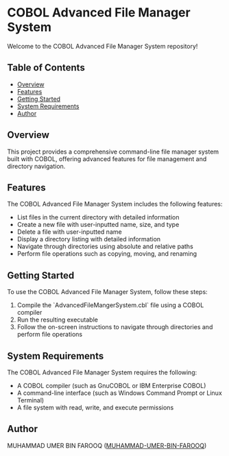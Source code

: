 <h1>COBOL Advanced File Manager System</h1>

<p>Welcome to the COBOL Advanced File Manager System repository!</p>

<h2>Table of Contents</h2>

<ul>
  <li><a href="#overview">Overview</a></li>
  <li><a href="#features">Features</a></li>
  <li><a href="#getting-started">Getting Started</a></li>
  <li><a href="#system-requirements">System Requirements</a></li>
  <li><a href="#author">Author</a></li>
</ul>

<h2 id="overview">Overview</h2>

<p>This project provides a comprehensive command-line file manager system built with COBOL, offering advanced features for file management and directory navigation.</p>

<h2 id="features">Features</h2>

<p>The COBOL Advanced File Manager System includes the following features:</p>

<ul>
  <li>List files in the current directory with detailed information</li>
  <li>Create a new file with user-inputted name, size, and type</li>
  <li>Delete a file with user-inputted name</li>
  <li>Display a directory listing with detailed information</li>
  <li>Navigate through directories using absolute and relative paths</li>
  <li>Perform file operations such as copying, moving, and renaming</li>
</ul>

<h2 id="getting-started">Getting Started</h2>

<p>To use the COBOL Advanced File Manager System, follow these steps:</p>

<ol>
  <li>Compile the `AdvancedFileMangerSystem.cbl` file using a COBOL compiler</li>
  <li>Run the resulting executable</li>
  <li>Follow the on-screen instructions to navigate through directories and perform file operations</li>
</ol>

<h2 id="system-requirements">System Requirements</h2>

<p>The COBOL Advanced File Manager System requires the following:</p>

<ul>
  <li>A COBOL compiler (such as GnuCOBOL or IBM Enterprise COBOL)</li>
  <li>A command-line interface (such as Windows Command Prompt or Linux Terminal)</li>
  <li>A file system with read, write, and execute permissions</li>
</ul>

<h2 id="author">Author</h2>

<p>MUHAMMAD UMER BIN FAROOQ (<a href="(link unavailable)">MUHAMMAD-UMER-BIN-FAROOQ</a>)</p>
